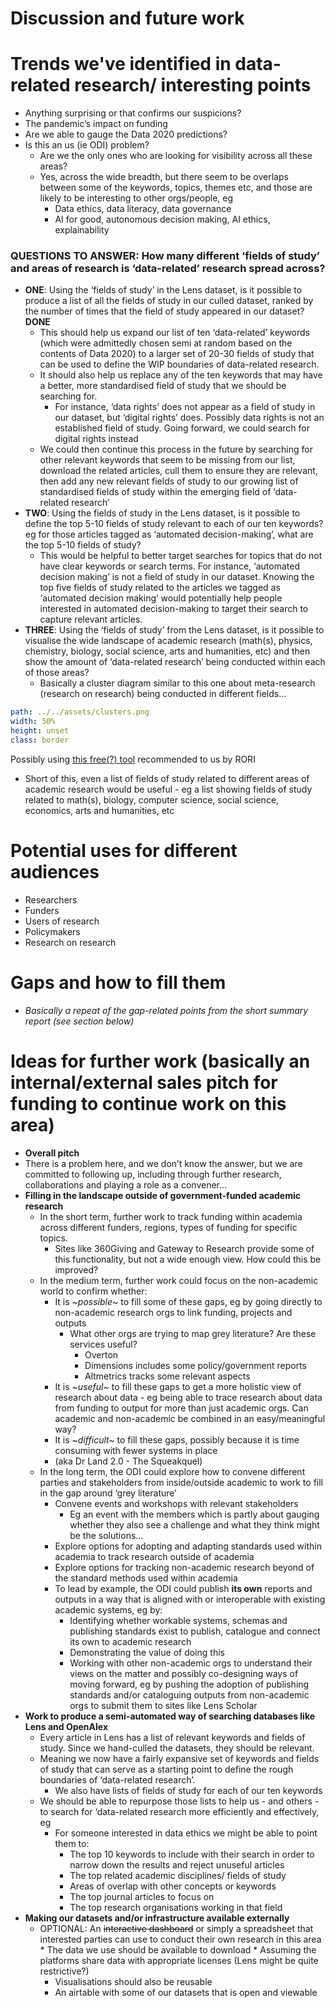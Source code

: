 # Discussion and future work

# Trends we've identified in data-related research/ interesting points

* Anything surprising or that confirms our suspicions? 
* The pandemic’s impact on funding
* Are we able to gauge the Data 2020 predictions?
* Is this an us (ie ODI) problem?
	* Are we the only ones who are looking for visibility across all these areas?
	* Yes, across the wide breadth, but there seem to be overlaps between some of the keywords, topics, themes etc, and those are likely to be interesting to other orgs/people, eg
		* Data ethics, data literacy, data governance
		* AI for good, autonomous decision making, AI ethics, explainability

### QUESTIONS TO ANSWER: How many different ‘fields of study’ and areas of research is ‘data-related’ research spread across?
* **ONE**: Using the ‘fields of study’ in the Lens dataset, is it possible to produce a list of all the fields of study in our culled dataset, ranked by the number of times that the field of study appeared in our dataset? **DONE**
	* This should help us expand our list of ten ‘data-related’ keywords (which were admittedly chosen semi at random based on the contents of Data 2020) to a larger set of 20-30 fields of study that can be used to define the WIP boundaries of data-related research.
	* It should also help us replace any of the ten keywords that may have a better, more standardised field of study that we should be searching for.
		* For instance, ‘data rights’ does not appear as a field of study in our dataset, but ‘digital rights’ does. Possibly data rights is not an established field of study. Going forward, we could search for digital rights instead
	* We could then continue this process in the future by searching for other relevant keywords that seem to be missing from our list, download the related articles, cull them to ensure they are relevant, then add any new relevant fields of study to our growing list of standardised fields of study within the emerging field of ‘data-related research’
* **TWO**: Using the fields of study in the Lens dataset, is it possible to define the top 5-10 fields of study relevant to each of our ten keywords? eg for those articles tagged as ‘automated decision-making’, what are the top 5-10 fields of study?
	* This would be helpful to better target searches for topics that do not have clear keywords or search terms. For instance, ‘automated decision making’ is not a field of study in our dataset. Knowing the top five fields of study related to the articles we tagged as ‘automated decision making’ would potentially help people interested in automated decision-making to target their search to capture relevant articles.
* **THREE**: Using the ‘fields of study’ from the Lens dataset, is it possible to visualise the wide landscape of academic research (math(s), physics, chemistry, biology, social science, arts and humanities, etc) and then show the amount of ‘data-related research’ being conducted within each of those areas? 
	* Basically a cluster diagram similar to this one about meta-research (research on research) being conducted in different fields…

```yaml image
path: ../../assets/clusters.png
width: 50%
height: unset
class: border
```

Possibly using  [this free(?) tool](https://www.vosviewer.com/)  recommended to us by RORI
* Short of this, even a list of fields of study related to different areas of academic research would be useful - eg a list showing fields of study related to math(s), biology, computer science, social science, economics, arts and humanities, etc

# Potential uses for different audiences

* Researchers
* Funders
* Users of research
* Policymakers
* Research on research

# Gaps and how to fill them

* *Basically a repeat of the gap-related points from the short summary report (see section below)*

# Ideas for further work (basically an internal/external sales pitch for funding to continue work on this area)

* **Overall pitch**
* There is a problem here, and we don’t know the answer, but we are committed to following up, including through further research, collaborations and playing a role as a convener… 
* **Filling in the landscape outside of government-funded academic research**
	* In the short term, further work to track funding within academia across different funders, regions, types of funding for specific topics. 
		* Sites like 360Giving and Gateway to Research provide some of this functionality, but not a wide enough view. How could this be improved?
	* In the medium term, further work could focus on the non-academic world to confirm whether:
		* It is *~possible~* to fill some of these gaps, eg by going directly to non-academic research orgs to link funding, projects and outputs
			* What other orgs are trying to map grey literature? Are these services useful?
				* Overton
				* Dimensions includes some policy/government reports
				* Altmetrics tracks some relevant aspects
		* It is *~useful~* to fill these gaps to get a more holistic view of research about data - eg being able to trace research about data from funding to output for more than just academic orgs. Can academic and non-academic be combined in an easy/meaningful way?
		* It is *~difficult~* to fill these gaps, possibly because it is time consuming with fewer systems in place
		* (aka Dr Land 2.0 - The Squeakquel) 
	* In the long term, the ODI could explore how to convene different parties and stakeholders from inside/outside academic to work to fill in the gap around ‘grey literature’
		* Convene events and workshops with relevant stakeholders
			* Eg an event with the members which is partly about gauging whether they also see a challenge and what they think might be the solutions… 
		* Explore options for adopting and adapting standards used within academia to track research outside of academia
		* Explore options for tracking non-academic research beyond of the standard methods used within academia
		* To lead by example, the ODI could publish **its own** reports and outputs in a way that is aligned with or interoperable with existing academic systems, eg by:
			* Identifying whether workable systems, schemas and publishing standards exist to publish, catalogue and connect its own to academic research
			* Demonstrating the value of doing this
			* Working with other non-academic orgs to understand their views on the matter and possibly co-designing ways of moving forward, eg by pushing the adoption of publishing standards and/or cataloguing outputs from non-academic orgs to submit them to sites like Lens Scholar
* **Work to produce a semi-automated way of searching databases like Lens and OpenAlex**
	* Every article in Lens has a list of relevant keywords and fields of study. Since we hand-culled the datasets, they should be relevant. 
	* Meaning we now have a fairly expansive set of keywords and fields of study that can serve as a starting point to define the rough boundaries of ‘data-related research’. 
		* We also have lists of fields of study for each of our ten keywords
	* We should be able to repurpose those lists to help us - and others - to search for ‘data-related research more efficiently and effectively, eg
		* For someone interested in data ethics we might be able to point them to:
			* The top 10 keywords to include with their search in order to narrow down the results and reject unuseful articles
			* The top related academic disciplines/ fields of study
			* Areas of overlap with other concepts or keywords
			* The top journal articles to focus on
			* The top research organisations working in that field
* **Making our datasets and/or infrastructure available externally**
	* OPTIONAL: An ~~interactive dashboard~~ or simply a spreadsheet that interested parties can use to conduct their own research in this area 		* The data we use should be available to download 
			* Assuming the platforms share data with appropriate licenses (Lens might be quite restrictive?)
		* Visualisations should also be reusable
		* An airtable with some of our datasets that is open and viewable

